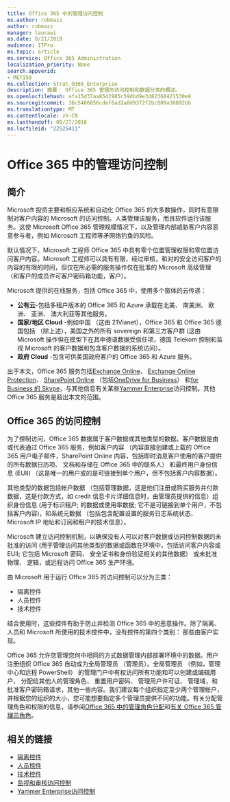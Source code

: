 ```yaml
---
title: Office 365 中的管理访问控制
ms.author: robmazz
author: robmazz
manager: laurawi
ms.date: 8/21/2018
audience: ITPro
ms.topic: article
ms.service: Office 365 Administration
localization_priority: None
search.appverid:
- MET150
ms.collection: Strat_O365_Enterprise
description: 摘要： Office 365 管理的访问控制和数据分类的概述。
ms.openlocfilehash: afa15d37aa8542985c59dbd9e3d82368421530e8
ms.sourcegitcommit: 36c5466056cdef6ad2a8d9372f2bc009a30892bb
ms.translationtype: MT
ms.contentlocale: zh-CN
ms.lasthandoff: 08/27/2018
ms.locfileid: "22525411"
---
```

# <a name="administrative-access-controls-in-office-365"></a>Office 365 中的管理访问控制 

## <a name="introduction"></a>简介
Microsoft 投资主要和相应系统和自动化 Office 365 的大多数操作，同时有意限制对客户内容的 Microsoft 的访问控制。人类管理该服务，而且软件运行该服务。这使 Microsoft Office 365 管理规模情况下，以及管理内部威胁客户内容恶意参与者，例如 Microsoft 工程师等矛网络钓鱼的风险。

默认情况下，Microsoft 工程师 Office 365 中具有零个位置管理权限和零位置访问客户内容。Microsoft 工程师可以具有有限，经过审核，和对的安全访问客户的内容的有限的时间，但仅在所必需的服务操作仅在批准的 Microsoft 高级管理 （和客户的成员许可客户密码箱功能，客户）。

Microsoft 提供的在线服务，包括 Office 365 中，使用多个窗体的云传递：

- **公有云**-包括多租户版本的 Office 365 和 Azure 承载在北美、 南美洲、 欧洲、 亚洲、 澳大利亚等其他服务。
- **国家/地区 Cloud** -例如中国 （这由 21Vianet），Office 365 和 Office 365 德国包括 （除上述），美国之外的所有 sovereign 和第三方客户群 (这由 Microsoft 操作但在模型下在其中德语数据受信任项，德国 Telekom 控制和监视 Microsoft 的客户数据和包含客户数据的系统访问）。
- **政府 Cloud** -包含可供美国政府客户的 Office 365 和 Azure 服务。

出于本文，Office 365 服务包括[Exchange Online](https://docs.microsoft.com/Exchange/exchange-online)、 [Exchange Online Protection](https://docs.microsoft.com/Office365/SecurityCompliance/eop/exchange-online-protection-overview)、 [SharePoint Online](https://docs.microsoft.com/sharepoint/sharepoint-online) （包括[OneDrive for Business](https://docs.microsoft.com/OneDrive/onedrive)） 和[for Business 的 Skype](https://docs.microsoft.com/SkypeForBusiness/skype-for-business-online)，与其他信息有关某些[Yammer Enterprise](https://support.office.com/article/yammer-–-admin-help-e1464355-1f97-49ac-b2aa-dd320b179dbe?ui=en-US&rs=en-US&ad=US)访问控制。其他 Office 365 服务是超出本文的范围。

## <a name="office-365-access-controls"></a>Office 365 的访问控制
为了控制访问，Office 365 数据属于客户数据或其他类型的数据。客户数据是由或代表通过 Office 365 服务，例如客户内容 （内容直接创建或上载的 Office 365 用户电子邮件，SharePoint Online 内容，包括即时消息客户使用的客户提供的所有数据日历项、 文档和存储在 Office 365 中的联系人） 和最终用户身份信息 (EUII) （这是唯一的用户或的是可链接到单个用户，但不包括客户内容数据）。 

其他类型的数据包括帐户数据 （包括管理数据，这是他们注册或购买服务并付款数据，这是付款方式，如 credit 信息卡片详细信息时，由管理员提供的信息）组织身份信息 (用于标识租户; 的数据或使用率数据; 它不是可链接到单个用户，不包括客户内容)，和系统元数据 （包括包含配置设置的服务日志系统状态、 Microsoft IP 地址和订阅和租户的技术信息）。

Microsoft 建立访问控制机制，以确保没有人可以对客户数据或访问控制数据的未批准的访问 (用于管理访问其他类型的数据或函数在环境中，包括访问客户内容或 EUII; 它包括 Microsoft 密码、 安全证书和身份验证相关的其他数据） 或未批准物理、 逻辑，或远程访问 Office 365 生产环境。

由 Microsoft 用于运行 Office 365 的访问控制可以分为三类：
- 隔离控件
- 人员控件
- 技术控件

结合使用时，这些控件有助于防止并检测 Office 365 中的恶意操作。除了隔离、 人员和 Microsoft 所使用的技术控件中，没有控件的第四个类别： 那些由客户实现。

Office 365 允许您管理您何中相同的方式数据管理内部部署环境中的数据。用户注册组织 Office 365 自动成为全局管理员 （管理员）。全局管理员 （例如，管理中心和远程 PowerShell） 的管理门户中有权访问所有功能和可以创建或编辑用户、 分配给其他人的管理角色、 重置用户密码、 管理用户许可证、 管理域，和批准客户密码箱请求，其他一些内容。我们建议每个组织指定至少两个管理帐户，并根据您的组织的大小，您可能想要指定多个管理员提供不同的功能。有关分配管理角色和权限的信息，请参阅[Office 365 中的管理角色分配](https://support.office.com/article/Assigning-admin-roles-in-Office-365-eac4d046-1afd-4f1a-85fc-8219c79e1504)和[有关 Office 365 管理员角色](https://support.office.com/article/Permissions-in-Office-365-DA585EEA-F576-4F55-A1E0-87090B6AAA9D)。


## <a name="related-links"></a>相关的链接

- [隔离控件](office-365-isolation-controls.md)
- [人员控件](office-365-personnel-controls.md)
- [技术控件](office-365-technology-controls.md)
- [监视和审核访问控制](office-365-monitoring-and-auditing-access-controls.md)
- [Yammer Enterprise访问控制](office-365-yammer-enterprise-access-controls.md)